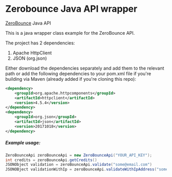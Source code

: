Zerobounce Java API wrapper
=====================

[ZeroBounce](https://www.zerobounce.net>) Java API


This is a java wrapper class example for the ZeroBounce API.

The project has 2 dependencies:
1) Apache HttpClient
2) JSON (org.json)

Either download the dependencies separately and add them to
the relevant path or add the following dependencies to your
pom.xml file if you're building via Maven (already added if you're cloning this repo):

```xml
<dependency>
    <groupId>org.apache.httpcomponents</groupId>
    <artifactId>httpclient</artifactId>
    <version>4.5.4</version>
</dependency>
<dependency>
    <groupId>org.json</groupId>
    <artifactId>json</artifactId>
    <version>20171018</version>
</dependency>
```

##### Example usage:

```java
ZeroBounceApi zeroBounceApi = new ZeroBounceApi("YOUR_API_KEY");
int credits = zeroBounceApi.getCredits()
JSONObject validation = zeroBounceApi.validate("some@email.com")
JSONOBject validationWithIp = zeroBounceApi.validateWithIpAddress("some@email.com", "some.ip.address")
```
